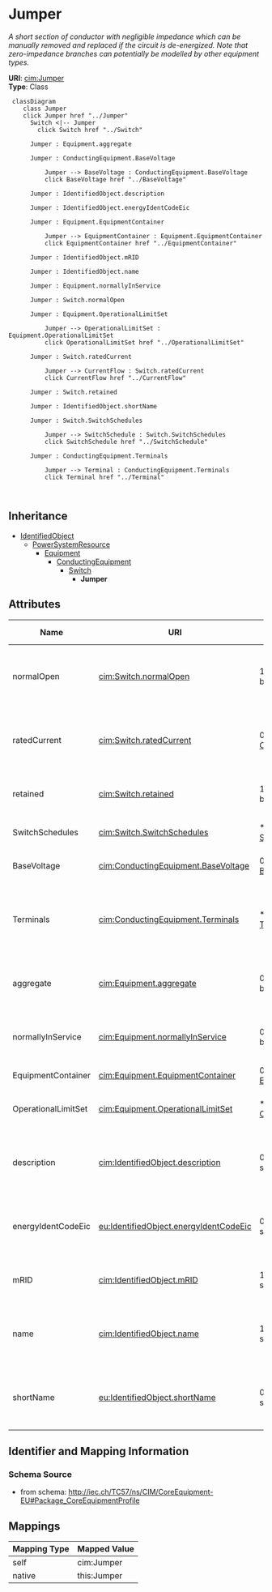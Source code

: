 # Jumper


_A short section of conductor with negligible impedance which can be manually removed and replaced if the circuit is de-energized. Note that zero-impedance branches can potentially be modelled by other equipment types._





**URI**: [cim:Jumper](http://iec.ch/TC57/CIM100#Jumper)<br />
**Type**: Class




```mermaid
 classDiagram
    class Jumper
    click Jumper href "../Jumper"
      Switch <|-- Jumper
        click Switch href "../Switch"
      
      Jumper : Equipment.aggregate
        
      Jumper : ConductingEquipment.BaseVoltage
        
          Jumper --> BaseVoltage : ConductingEquipment.BaseVoltage
          click BaseVoltage href "../BaseVoltage"
        
      Jumper : IdentifiedObject.description
        
      Jumper : IdentifiedObject.energyIdentCodeEic
        
      Jumper : Equipment.EquipmentContainer
        
          Jumper --> EquipmentContainer : Equipment.EquipmentContainer
          click EquipmentContainer href "../EquipmentContainer"
        
      Jumper : IdentifiedObject.mRID
        
      Jumper : IdentifiedObject.name
        
      Jumper : Equipment.normallyInService
        
      Jumper : Switch.normalOpen
        
      Jumper : Equipment.OperationalLimitSet
        
          Jumper --> OperationalLimitSet : Equipment.OperationalLimitSet
          click OperationalLimitSet href "../OperationalLimitSet"
        
      Jumper : Switch.ratedCurrent
        
          Jumper --> CurrentFlow : Switch.ratedCurrent
          click CurrentFlow href "../CurrentFlow"
        
      Jumper : Switch.retained
        
      Jumper : IdentifiedObject.shortName
        
      Jumper : Switch.SwitchSchedules
        
          Jumper --> SwitchSchedule : Switch.SwitchSchedules
          click SwitchSchedule href "../SwitchSchedule"
        
      Jumper : ConductingEquipment.Terminals
        
          Jumper --> Terminal : ConductingEquipment.Terminals
          click Terminal href "../Terminal"
        
      
```





## Inheritance
* [IdentifiedObject](IdentifiedObject.md)
    * [PowerSystemResource](PowerSystemResource.md)
        * [Equipment](Equipment.md)
            * [ConductingEquipment](ConductingEquipment.md)
                * [Switch](Switch.md)
                    * **Jumper**



## Attributes


| Name | URI | Cardinality and Range | Description | Inheritance |
| ---  | --- | --- | --- | --- |
| normalOpen | [cim:Switch.normalOpen](http://iec.ch/TC57/CIM100#Switch.normalOpen) | 1 <br />  boolean  | The attribute is used in cases when no Measurement for the status value is pr... | [Switch](Switch.md) |
| ratedCurrent | [cim:Switch.ratedCurrent](http://iec.ch/TC57/CIM100#Switch.ratedCurrent) | 0..1 <br />  [CurrentFlow](CurrentFlow.md)  | The maximum continuous current carrying capacity in amps governed by the devi... | [Switch](Switch.md) |
| retained | [cim:Switch.retained](http://iec.ch/TC57/CIM100#Switch.retained) | 1 <br />  boolean  | Branch is retained in the topological solution | [Switch](Switch.md) |
| SwitchSchedules | [cim:Switch.SwitchSchedules](http://iec.ch/TC57/CIM100#Switch.SwitchSchedules) | * <br />  [SwitchSchedule](SwitchSchedule.md)  | A Switch can be associated with SwitchSchedules | [Switch](Switch.md) |
| BaseVoltage | [cim:ConductingEquipment.BaseVoltage](http://iec.ch/TC57/CIM100#ConductingEquipment.BaseVoltage) | 0..1 <br />  [BaseVoltage](BaseVoltage.md)  | Base voltage of this conducting equipment | [ConductingEquipment](ConductingEquipment.md) |
| Terminals | [cim:ConductingEquipment.Terminals](http://iec.ch/TC57/CIM100#ConductingEquipment.Terminals) | * <br />  [Terminal](Terminal.md)  | Conducting equipment have terminals that may be connected to other conducting... | [ConductingEquipment](ConductingEquipment.md) |
| aggregate | [cim:Equipment.aggregate](http://iec.ch/TC57/CIM100#Equipment.aggregate) | 0..1 <br />  boolean  | The aggregate flag provides an alternative way of representing an aggregated ... | [Equipment](Equipment.md) |
| normallyInService | [cim:Equipment.normallyInService](http://iec.ch/TC57/CIM100#Equipment.normallyInService) | 0..1 <br />  boolean  | Specifies the availability of the equipment under normal operating conditions | [Equipment](Equipment.md) |
| EquipmentContainer | [cim:Equipment.EquipmentContainer](http://iec.ch/TC57/CIM100#Equipment.EquipmentContainer) | 0..1 <br />  [EquipmentContainer](EquipmentContainer.md)  | Container of this equipment | [Equipment](Equipment.md) |
| OperationalLimitSet | [cim:Equipment.OperationalLimitSet](http://iec.ch/TC57/CIM100#Equipment.OperationalLimitSet) | * <br />  [OperationalLimitSet](OperationalLimitSet.md)  | The operational limit sets associated with this equipment | [Equipment](Equipment.md) |
| description | [cim:IdentifiedObject.description](http://iec.ch/TC57/CIM100#IdentifiedObject.description) | 0..1 <br />  string  | The description is a free human readable text describing or naming the object | [IdentifiedObject](IdentifiedObject.md) |
| energyIdentCodeEic | [eu:IdentifiedObject.energyIdentCodeEic](http://iec.ch/TC57/CIM100-European#IdentifiedObject.energyIdentCodeEic) | 0..1 <br />  string  | The attribute is used for an exchange of the EIC code (Energy identification ... | [IdentifiedObject](IdentifiedObject.md) |
| mRID | [cim:IdentifiedObject.mRID](http://iec.ch/TC57/CIM100#IdentifiedObject.mRID) | 1 <br />  string  | Master resource identifier issued by a model authority | [IdentifiedObject](IdentifiedObject.md) |
| name | [cim:IdentifiedObject.name](http://iec.ch/TC57/CIM100#IdentifiedObject.name) | 1 <br />  string  | The name is any free human readable and possibly non unique text naming the o... | [IdentifiedObject](IdentifiedObject.md) |
| shortName | [eu:IdentifiedObject.shortName](http://iec.ch/TC57/CIM100-European#IdentifiedObject.shortName) | 0..1 <br />  string  | The attribute is used for an exchange of a human readable short name with len... | [IdentifiedObject](IdentifiedObject.md) |









## Identifier and Mapping Information







### Schema Source


* from schema: http://iec.ch/TC57/ns/CIM/CoreEquipment-EU#Package_CoreEquipmentProfile





## Mappings

| Mapping Type | Mapped Value |
| ---  | ---  |
| self | cim:Jumper |
| native | this:Jumper |




